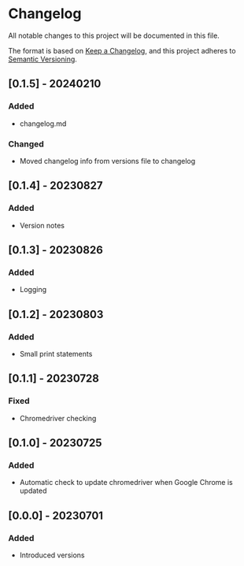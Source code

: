 # Changelog

All notable changes to this project will be documented in this file.

The format is based on [Keep a Changelog](https://keepachangelog.com/en/1.0.0/),
and this project adheres to [Semantic Versioning](https://semver.org/spec/v2.0.0.html).



## [0.1.5] - 20240210

### Added

- changelog.md

### Changed

- Moved changelog info from versions file to changelog



## [0.1.4] - 20230827

### Added

- Version notes

## [0.1.3] - 20230826

### Added

- Logging



## [0.1.2] - 20230803

### Added

- Small print statements



## [0.1.1] - 20230728

### Fixed

- Chromedriver checking



## [0.1.0] - 20230725

### Added

- Automatic check to update chromedriver when Google Chrome is updated



## [0.0.0] - 20230701

### Added

- Introduced versions






